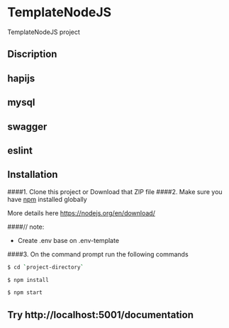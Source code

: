 # TemplateNodeJS

TemplateNodeJS project

## Discription

## hapijs

## mysql

## swagger

## eslint

## Installation

####1. Clone this project or Download that ZIP file
####2. Make sure you have [npm](https://www.npmjs.org/) installed globally

More details here
https://nodejs.org/en/download/

####// note:

- Create .env base on .env-template

####3. On the command prompt run the following commands

```sh
$ cd `project-directory`
```

```sh
$ npm install
```

```sh
$ npm start
```

## Try http://localhost:5001/documentation
